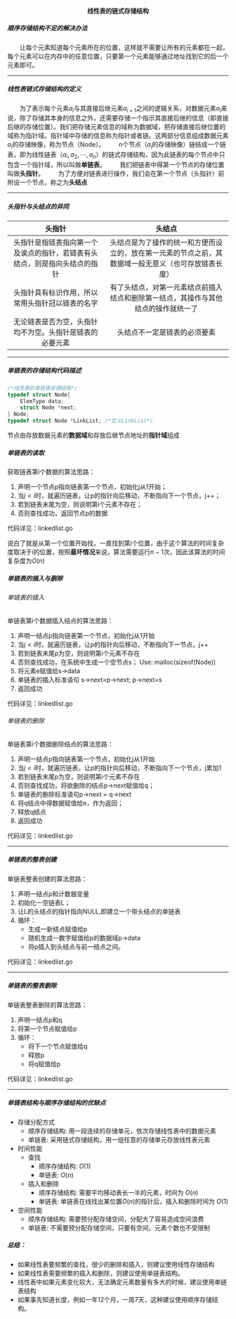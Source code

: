 #### <center>线性表的链式存储结构</center>
##### 顺序存储结构不足的解决办法
&emsp;&emsp;让每个元素知道每个元素所在的位置，这样就不需要让所有的元素都在一起，每个元素可以在内存中的任意位置，只要第一个元素能够通过地址找到它的后一个元素即可。

---

##### 线性表链式存储结构的定义
&emsp;&emsp;为了表示每个元素$a_i$与其直接后继元素$a_{i+1}$之间的逻辑关系，对数据元素$a_i$来说，除了存储其本身的信息之外，还需要存储一个指示其直接后继的信息（即直接后继的存储位置）。我们把存储元素信息的域称为数据域，把存储直接后继位置的域称为指针域。指针域中存储的信息称为指针或者链。这两部分信息组成数据元素$a_i$的存储映像，称为节点（Node）。
&emsp;&emsp;n个节点（$a_i$的存储映像）链结成一个链表，即为线性链表（$a_i, a_2, \cdots, a_n$）的链式存储结构，因为此链表的每个节点中只包含一个指针域，所以叫做**单链表**。
&emsp;&emsp;我们把链表中得第一个节点的存储位置叫做**头指针**。
&emsp;&emsp;为了方便对链表进行操作，我们会在第一个节点（头指针）前附设一个节点，称之为**头结点**

---

##### 头指针与头结点的异同
|头指针|头结点|
| :--: | :--: |
|头指针是指链表指向第一个及诶点的指针，若链表有头结点，则是指向头结点的指针|头结点是为了操作的统一和方便而设立的，放在第一元素的节点之前，其数据域一般无意义（也可存放链表长度）|
|头指针具有标识作用，所以常用头指针冠以链表的名字|有了头结点，对第一元素结点前插入结点和删除第一结点，其操作与其他结点的操作就统一了|
|无论链表是否为空，头指针均不为空。头指针是链表的必要元素|头结点不一定是链表的必须要素|

---

##### 单链表的存储结构代码描述
```c
/*线性表的单链表存储结构*/
typedef struct Node{
    ElemType data;
    struct Node *next;
} Node;
typedef struct Node *LinkList; /*定义LinkList*/
```
节点由存放数据元素的**数据域**和存放后继节点地址的**指针域**组成

##### 单链表的读取
获取链表第i个数据的算法思路：
1. 声明一个节点p指向链表第一个节点，初始化j从1开始；
2. 当$j<i$时，就遍历链表，让p的指针向后移动，不断指向下一个节点，j++；
3. 若到链表末尾为空，则说明第i个元素不存在；
4. 否则查找成功，返回节点p的数据

代码详见：linkedlist.go

说白了就是从第一个位置开始找，一直找到第i个位置，由于这个算法的时间复杂度取决于i的位置，按照**最坏情况**来说，算法需要运行$n-1$次，因此该算法的时间复杂度为$O(n)$

##### 单链表的插入与删除
###### 单链表的插入
单链表第i个数据插入结点的算法思路：
1. 声明一结点p指向链表第一个节点，初始化j从1开始
2. 当$j<i$时，就遍历链表，让p的指针向后移动，不断指向下一节点，j++
3. 若到链表末尾p为空，则说明第i个元素不存在
4. 否则查找成功，在系统中生成一个空节点s； Use: malloc(sizeof(Node))
5. 将元素e赋值给s->data
6. 单链表的插入标准语句 s->next=p->next; p->next=s
7. 返回成功

代码详见：linkedlist.go


###### 单链表的删除
单链表第i个数据删除结点的算法思路：
1. 声明一结点p指向链表第一个节点，初始化j从1开始
2. 当$j<i$时，就遍历链表，让p的指针向后移动，不断指向下一个节点，j累加1
3. 若到链表末尾p为空，则说明第i个元素不存在
4. 否则查找成功，将欲删除的结点p->next赋值给q；
5. 单链表的删除标准语句p->next = q->next
6. 将q结点中得数据赋值给e，作为返回；
7. 释放q结点
8. 返回成功

代码详见：linkedlist.go

---

##### 单链表的整表创建
单链表整表创建的算法思路：
1. 声明一结点p和计数器变量
2. 初始化一空链表L；
3. 让L的头结点的指针指向NULL,即建立一个带头结点的单链表
4. 循环：
   * 生成一新结点赋值给p
   * 随机生成一数字赋值给p的数据域p->data
   * 将p插入到头结点与前一结点之间。

代码详见：linkedlist.go

---

##### 单链表的整表删除
单链表整表删除的算法思路：
1. 声明一结点p和q
2. 将第一个节点赋值给p
3. 循环：
   * 将下一个节点赋值给q
   * 释放p
   * 将q赋值给p

代码详见：linkedlist.go

---

##### 单链表结构与顺序存储结构的优缺点
* 存储分配方式
  * 顺序存储结构: 用一段连续的存储单元，依次存储线性表中的数据元素
  * 单链表: 采用链式存储结构，用一组任意的存储单元存放线性表元素
* 时间性能
  * 查找
    * 顺序存储结构: $O(1)$
    * 单链表: $O(n)$
  * 插入和删除
    * 顺序存储结构: 需要平均移动表长一半的元素，时间为 $O(n)$
    * 单链表: 单链表在线找出某位置$O(n)$的指针后，插入和删除时间为 $O(1)$
* 空间性能
  * 顺序存储结构: 需要预分配存储空间，分配大了容易造成空间浪费
  * 单链表: 不需要预分配存储空间，只要有空间，元素个数也不受限制

##### 总结：
* 如果线性表要频繁的查找，很少的删除和插入，则建议使用线性存储结构
* 如果线性表需要频繁的插入和删除，则建议使用单链表结构。
* 线性表中如果元素变化较大，无法确定元素数量有多大的时候，建议使用单链表结构
* 如果事先知道长度，例如一年12个月，一周7天，这种建议使用顺序存储结构。
